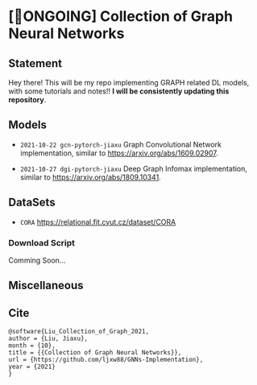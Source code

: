 # [🚀ONGOING] Collection of Graph Neural Networks

## Statement

Hey there! This will be my repo implementing GRAPH related DL models, with some tutorials and notes!! **I will be consistently updating this repository**.

## Models

- `2021-10-22 gcn-pytorch-jiaxu` Graph Convolutional Network implementation, similar to https://arxiv.org/abs/1609.02907.

- `2021-10-27 dgi-pytorch-jiaxu` Deep Graph Infomax implementation, similar to https://arxiv.org/abs/1809.10341.

## DataSets

- `CORA` https://relational.fit.cvut.cz/dataset/CORA

### Download Script

Comming Soon...

## Miscellaneous

## Cite
```
@software{Liu_Collection_of_Graph_2021,
author = {Liu, Jiaxu},
month = {10},
title = {{Collection of Graph Neural Networks}},
url = {https://github.com/ljxw88/GNNs-Implementation},
year = {2021}
}
```